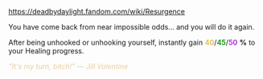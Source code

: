 https://deadbydaylight.fandom.com/wiki/Resurgence

<p>You have come back from near impossible odds... and you will do it again.
<p>After being unhooked or unhooking yourself, instantly gain <span class="clr" style="color: #e8c252;"><b>40</b></span>/<span class="clr" style="color: #199b1e;"><b>45</b></span>/<span class="clr" style="color: #ac3ee3;"><b>50</b></span> <b>%</b> to your Healing progress.
</p><p><i><span class="clr clr9" style="color: #e7cda2 ;">"It's my turn, bitch!" — Jill Valentine</span></i>
</p>
</p>